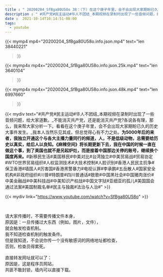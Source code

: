 ```yaml
---
title : " 20200204_SfBga80U58o 38：（下）在这个庚子年里，会不会出现大家期盼已久的历史大事件发生?谁来灭掉共产党?谁有能力灭掉共产党?。现象分析，告诉你十大因素，结果令你吃惊！ "
description : " #共产党#民主运动#华人不团结_本期视频在录制时出现了一些音频问题，给大家道歉。_不能消灭共产党，还是能消灭共产党?各说各有理，那么，我来帮大家分析一下。看看在这个庚子年里，会不会出现大家期盼已久的历史大事件发生。_我本人当然乐见其成，但总觉得心有不力之处。__为5000年后的来者，我独立开通这个与各大主播力量同行的频道，人，不是低级动物，总需要给历史以真实，给后人以良知。《麻辣空间》将长期更新下去，我在中国的时候一直在做这个事，到了美国也就不是另起炉灶，而是接着中国那边关停的账号，继续换个国度再来。__#新移民生活#美国移民#中美对比#台湾独立#中美贸易战#贸易协定#WTO世界贸易组织#人权监测技术#大技术控制#人脸识别#香港人民民主抗争#保卫香港#墙国人#厉害国#香港黑警暴力#电视认罪#李承鹏#五岳散人#国家安全机构#非政府组织#川普#特朗普#四川普通话#敖歌#中国黑社会#中国猪肉涨价#中美金融战#中美科技战#中美知识产权战#中国文字狱#亚细亚的孤儿#美国国会通过法案#美国制裁名单#民主与独裁#法治与人治# "
date :  2021-10-14T10:14:51-08:00
tags:
  - youtube
---
```


{{< mymp4 mp4="20200204_SfBga80U58o.info.json.mp4" 
text="len 38440221"
>}}

{{< mymp4x  mp4x="20200204_SfBga80U58o.info.json.25k.mp4"
text="len 3640104"
>}}

{{< mymp4x  mp4x="20200204_SfBga80U58o.info.json.48k.mp4"
text="len 6997660"
>}}


{{< mydiv text="#共产党#民主运动#华人不团结_本期视频在录制时出现了一些音频问题，给大家道歉。_不能消灭共产党，还是能消灭共产党?各说各有理，那么，我来帮大家分析一下。看看在这个庚子年里，会不会出现大家期盼已久的历史大事件发生。_我本人当然乐见其成，但总觉得心有不力之处。__为5000年后的来者，我独立开通这个与各大主播力量同行的频道，人，不是低级动物，总需要给历史以真实，给后人以良知。《麻辣空间》将长期更新下去，我在中国的时候一直在做这个事，到了美国也就不是另起炉灶，而是接着中国那边关停的账号，继续换个国度再来。__#新移民生活#美国移民#中美对比#台湾独立#中美贸易战#贸易协定#WTO世界贸易组织#人权监测技术#大技术控制#人脸识别#香港人民民主抗争#保卫香港#墙国人#厉害国#香港黑警暴力#电视认罪#李承鹏#五岳散人#国家安全机构#非政府组织#川普#特朗普#四川普通话#敖歌#中国黑社会#中国猪肉涨价#中美金融战#中美科技战#中美知识产权战#中国文字狱#亚细亚的孤儿#美国国会通过法案#美国制裁名单#民主与独裁#法治与人治#" >}}
<br>

{{< mydiv link="https://www.youtube.com/watch?v=SfBga80U58o" >}}


<br>

请大家传播时，不需要传播文件本身，<br>
原因是：一旦传播过大东西（例如，图片，文件），<br>
就会触发检查机制。<br>
我不知道检查机制的触发条件。<br>
但是我知道，不会说你传一个没有敏感词的网络地址都检查，<br>
否则，检查员得累死。<br><br>
直接转发网址就可以了：<br>
原因是，这是程序员网站，<br>
共匪不敢封锁，墙内可以直接下载。


